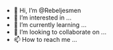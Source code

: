 - 👋 Hi, I’m @Rebeljesmen
- 👀 I’m interested in ...
- 🌱 I’m currently learning ...
- 💞️ I’m looking to collaborate on ...
- 📫 How to reach me ...

<!---
Rebeljesmen/Rebeljesmen is a ✨ special ✨ repository because its `README.md` (this file) appears on your GitHub profile.
You can click the Preview link to take a look at your changes.
--->
